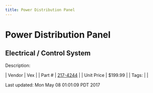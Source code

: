 ```yaml
---
title: Power Distribution Panel
---
```


# Power Distribution Panel
## Electrical / Control System
Description: 	 

| Vendor | Vex | 
| Part # | [217-4244](http://www.vexrobotics.com/217-4244.html) | 
| Unit Price | $199.99 | 
| Tags: |  | 

Last updated: Mon May 08 01:01:09 PDT 2017